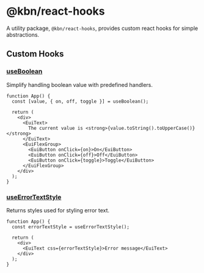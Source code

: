 # @kbn/react-hooks

A utility package, `@kbn/react-hooks`, provides custom react hooks for simple abstractions.

## Custom Hooks

### [useBoolean](./src/useBoolean)

Simplify handling boolean value with predefined handlers.

```tsx
function App() {
  const [value, { on, off, toggle }] = useBoolean();

  return (
    <div>
      <EuiText>
        The current value is <strong>{value.toString().toUpperCase()}</strong>
      </EuiText>
      <EuiFlexGroup>
        <EuiButton onClick={on}>On</EuiButton>
        <EuiButton onClick={off}>Off</EuiButton>
        <EuiButton onClick={toggle}>Toggle</EuiButton>
      </EuiFlexGroup>
    </div>
  );
}
```

### [useErrorTextStyle](./src/useErrorTextStyle)

Returns styles used for styling error text.

```tsx
function App() {
  const errorTextStyle = useErrorTextStyle();

  return (
    <div>
      <EuiText css={errorTextStyle}>Error message</EuiText>
    </div>
  );
}
```
